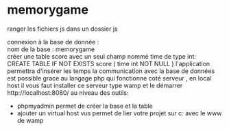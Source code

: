 # memorygame 
ranger les fichiers js dans un dossier js 

connexion à la base de donnée : <br> 
nom de la base : memorygame <br>
créer une table score avec un seul champ  nommé time de type int: <br>
CREATE TABLE IF NOT EXISTS score (
  time int NOT NULL
) 
l'application permettra d'insérer les temps
la communication avec la base de données est possible grace au langage php qui fonctionne coté serveur , 
en local host il vous faut installer ce serveur type wamp 
et  le démarrer http://localhost:8080/ 
au niveau des outils: <br>
- phpmyadmin permet de créer la base et la table <br>
- ajouter un virtual host vus permet de lier votre projet sur c: avec le www de wamp

